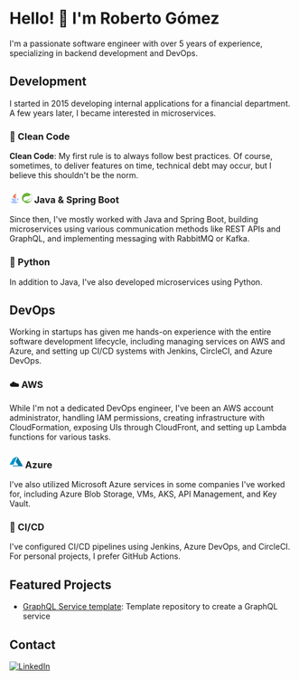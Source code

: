 # Hello! 👋 I'm Roberto Gómez

I'm a passionate software engineer with over 5 years of experience, specializing in backend development and DevOps.

## Development

I started in 2015 developing internal applications for a financial department. A few years later, I became interested in microservices.

### 🧹 Clean Code
**Clean Code**: My first rule is to always follow best practices. Of course, sometimes, to deliver features on time, technical debt may occur, but I believe this shouldn't be the norm.

### <img src="java.png" style="width:18px"> <img src="spring-icon.svg" style="width:18px"> Java & Spring Boot
Since then, I've mostly worked with Java and Spring Boot, building microservices using various communication methods like REST APIs and GraphQL, and implementing messaging with RabbitMQ or Kafka.

### 🐍 Python
In addition to Java, I've also developed microservices using Python.

## DevOps

Working in startups has given me hands-on experience with the entire software development lifecycle, including managing services on AWS and Azure, and setting up CI/CD systems with Jenkins, CircleCI, and Azure DevOps.

### ☁️ AWS
While I'm not a dedicated DevOps engineer, I've been an AWS account administrator, handling IAM permissions, creating infrastructure with CloudFormation, exposing UIs through CloudFront, and setting up Lambda functions for various tasks.

### <img src="azure.png" style="width:24px"> Azure
I've also utilized Microsoft Azure services in some companies I've worked for, including Azure Blob Storage, VMs, AKS, API Management, and Key Vault.

### 🔄 CI/CD
I've configured CI/CD pipelines using Jenkins, Azure DevOps, and CircleCI. For personal projects, I prefer GitHub Actions.

## Featured Projects

- [GraphQL Service template](https://github.com/rogomdi/graphql-service): Template repository to create a GraphQL service

## Contact

[![LinkedIn](https://img.shields.io/badge/LinkedIn-Profile-blue)](https://www.linkedin.com/in/robgom93/)
